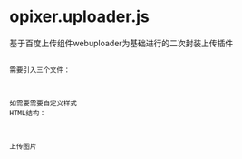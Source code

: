 # opixer.uploader.js
基于百度上传组件webuploader为基础进行的二次封装上传插件

<code>
需要引入三个文件：
<script type="text/javascript" src="../jquery-1.12.1.js"></script>
<script type="text/javascript" src="../webuploader/dist/webuploader.js"></script>
<script type="text/javascript" src="../opixer.uploader.js"></script>
如需要需要自定义样式
HTML结构：
<!-- 隐藏域，用来保存上传的保存地址或者文件编号 -->
<input type="hidden" id="fileids" name="fileids" />
<!-- 上传按钮 -->
<div id="picPicker">上传图片</div>
<!-- 定义上传文件的预览区域 -->
<div id="picPickerList"></div>

<!-- javascript调用 -->
<script type="text/javascript">
	//上传URI
	var sUploadURI = '';
	/**
	 * 图片上传
	 */
	$("#picPicker").OPXUploader({
		accept : {
			title : 'Images',
			extensions : 'gif,jpg,jpeg,bmp,png',
			mimeTypes : 'image/*'
		},
		fileNumLimit : 99, // 上传数量限制
		hiddenName : 'fileids', // 表单隐藏域id
		listName : 'picPickerList',
		fileSingleSizeLimit : 30 * 1024 * 1024,
		formData : {
			filename : 'file',
			filetype : 'image'
		}
	});
</script>
</code>